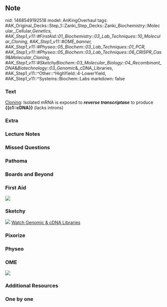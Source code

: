 ## Note
nid: 1468549192518
model: AnKingOverhaul
tags: #AK_Original_Decks::Step_1::Zanki_Step_Decks::Zanki_Biochemistry::Molecular,_Cellular,_Genetics, #AK_Step1_v11::#FirstAid::01_Biochemistry::03_Lab_Techniques::10_Molecular_Cloning, #AK_Step1_v11::#OME_banner, #AK_Step1_v11::#Physeo::05_Biochem::03_Lab_Techniques::01_PCR, #AK_Step1_v11::#Physeo::05_Biochem::03_Lab_Techniques::06_CRISPR_Cas9_&_Molecular_Cloning, #AK_Step1_v11::#SketchyBiochem::03_Molecular_Biology::04_Recombinant_DNA_&_Biotechnology::03_Genomic_&_cDNA_Libraries, #AK_Step1_v11::^Other::^HighYield::4-LowerYield, #AK_Step1_v11::^Systems::Biochem::Labs
markdown: false

### Text
<div>
  <div>
    <u>Cloning</u>: Isolated mRNA is exposed to <b><i>reverse
    transcriptase</i></b> to produce <b>{{c1::cDNA}}</b> (lacks
    introns)
  </div>
</div>

### Extra


### Lecture Notes


### Missed Questions


### Pathoma


### Boards and Beyond


### First Aid
<img src="tmpI3n28V.png">

### Sketchy
<img src="Screen%20Shot%202022-01-30%20at%2010.03.57%20AM.png"
class="resizer"> <a href=
"https://dashboard.sketchy.com/study/medical/courses/medical-biochemistry/units/medical-biochemistry-molecular-biology/videos/medical-biochemistry-molecular-biology-recombinant-dna-and-biotechnology-genomic-and-cdna-libraries?utm_source=anki&utm_medium=partnership&utm_campaign=february_update&utm_content=medical">
Watch Genomic & cDNA Libraries</a>

### Pixorize


### Physeo


### OME
<div class="ome-widget">
  <a href="https://onlinemeded.org?ref=anki"><img src=
  "_OME_AnkiFlashcards_General_4.png"></a>
</div>

### Additional Resources


### One by one

